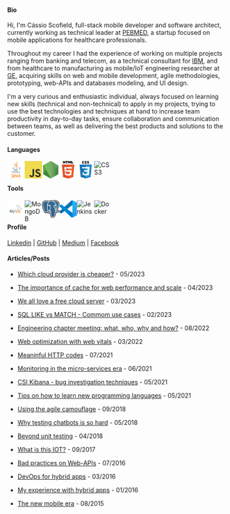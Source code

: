 #### Bio

Hi, I'm Cássio Scofield, full-stack mobile developer and software architect, currently working as technical leader at [PEBMED](https://whitebook.pebmed.com.br/planos "PEBMED Whitebook Website"), a startup focused on mobile applications for healthcare professionals.

Throughout my career I had the experience of working on multiple projects ranging from banking and telecom, as a technical consultant for [IBM](https://www.ibm.com/ "IBM"), and from healthcare to manufacturing as mobile/IoT engineering researcher at [GE](https://www.ge.com/ "General Electric"), acquiring skills on web and mobile development, agile methodologies, prototyping, web-APIs and databases modeling, and UI design.

I'm a very curious and enthusiastic individual, always focused on learning new skills (technical and non-technical) to apply in my projects, trying to use the best technologies and techniques at hand to increase team productivity in day-to-day tasks, ensure collaboration and communication between teams, as well as delivering the best products and solutions to the customer.


#### Languages  

[<img align="left" alt="Java" width="40px" src="https://raw.githubusercontent.com/github/explore/80688e429a7d4ef2fca1e82350fe8e3517d3494d/topics/java/java.png" />](https://en.wikipedia.org/wiki/Java_(programming_language))
[<img align="left" alt="JavaScript" width="40px" src="https://raw.githubusercontent.com/github/explore/80688e429a7d4ef2fca1e82350fe8e3517d3494d/topics/javascript/javascript.png" />](https://en.wikipedia.org/wiki/JavaScript)
[<img align="left" alt="Node.js" width="40px" src="https://raw.githubusercontent.com/github/explore/80688e429a7d4ef2fca1e82350fe8e3517d3494d/topics/nodejs/nodejs.png" />](https://en.wikipedia.org/wiki/Node.js)
[<img align="left" alt="HTML5" width="40px" src="https://raw.githubusercontent.com/github/explore/80688e429a7d4ef2fca1e82350fe8e3517d3494d/topics/html/html.png" />](https://en.wikipedia.org/wiki/HTML)
[<img align="left" alt="CSS3" width="40px" src="https://raw.githubusercontent.com/github/explore/80688e429a7d4ef2fca1e82350fe8e3517d3494d/topics/css/css.png" />](https://en.wikipedia.org/wiki/CSS)
[<img align="left" alt="CSS3" width="40px" src="https://icons-for-free.com/iconfiles/png/128/vscode+icons+type+typescript+official-1324451509037108090.png" />](https://en.wikipedia.org/wiki/TypeScript)


<br/><br/>
  
  
#### Tools  

[<img align="left" alt="MySQL" width="40px" src="https://raw.githubusercontent.com/github/explore/80688e429a7d4ef2fca1e82350fe8e3517d3494d/topics/mysql/mysql.png" />](https://en.wikipedia.org/wiki/MySQL)
[<img align="left" alt="MongoDB" width="40px" src="https://dashboard.absam.io/img/mongo_db.png" />](https://en.wikipedia.org/wiki/MongoDB)
[<img align="left" alt="PostgreSQL" width="40px" src="https://raw.githubusercontent.com/github/explore/80688e429a7d4ef2fca1e82350fe8e3517d3494d/topics/postgresql/postgresql.png" />](https://en.wikipedia.org/wiki/PostgreSQL)
[<img align="left" alt="Visual Studio Code" width="40px" src="https://raw.githubusercontent.com/github/explore/80688e429a7d4ef2fca1e82350fe8e3517d3494d/topics/visual-studio-code/visual-studio-code.png" />](https://code.visualstudio.com/)
[<img align="left" alt="Jenkins" width="40px" src="https://img.icons8.com/color/50/000000/jenkins.png" />](https://en.wikipedia.org/wiki/Jenkins_(software))
[<img align="left" alt="Docker" width="40px" src="https://img.icons8.com/color/452/docker.png" />](https://en.wikipedia.org/wiki/Docker_(software))

<br/><br/>
  

#### Profile

[Linkedin](https://www.linkedin.com/in/cassioscofield/ "Linkedin Profile")  | [GitHub](https://github.com/cassioscofield/ "Linkedin Profile") | [Medium](https://cassioscofield.medium.com/ "Medium Profile") | [Facebook](https://www.facebook.com/cassioscofield "Facebook Profile")


#### Articles/Posts

- [Which cloud provider is cheaper?]([https://www.linkedin.com/pulse/importance-cache-web-performance-scale-c%25C3%25A1ssio-scofield/?trackingId=H9zXQeeqTay%2FMH9jorrHtA%3D%3D](https://www.linkedin.com/pulse/which-cloud-provider-cheaper-c%25C3%25A1ssio-scofield/)) - 05/2023
  
- [The importance of cache for web performance and scale](https://www.linkedin.com/pulse/importance-cache-web-performance-scale-c%25C3%25A1ssio-scofield/?trackingId=H9zXQeeqTay%2FMH9jorrHtA%3D%3D) - 04/2023

- [We all love a free cloud server](https://www.linkedin.com/pulse/we-all-love-free-cloud-server-c%25C3%25A1ssio-scofield/?trackingId=5JjidqrIRXGDGFY%2B5pEWCQ%3D%3D) - 03/2023

- [SQL LIKE vs MATCH - Commom use cases](https://www.linkedin.com/pulse/sql-like-vs-match-casos-de-uso-c%25C3%25A1ssio-scofield/?trackingId=3Z9odxgsH0NfTm2%2B1DEkow%3D%3D) - 02/2023

- [Engineering chapter meeting: what, who, why and how?](https://www.linkedin.com/pulse/engineering-chapter-meeting-what-hwho-why-how-c%C3%A1ssio-scofield/) - 08/2022

- [Web optimization with web vitals](https://www.linkedin.com/pulse/web-vitals-e-otimiza%C3%A7%C3%A3o-de-p%C3%A1ginas-c%C3%A1ssio-scofield/) - 03/2022

- [Meaninful HTTP codes](https://www.linkedin.com/pulse/c%25C3%25B3digos-http-com-prop%25C3%25B3sito-c%25C3%25A1ssio-scofield/?trackingId=RnSBuCTxSuG8R76%2F3CnmIw%3D%3D) - 07/2021

- [Monitoring in the micro-services era](https://www.linkedin.com/pulse/monitoring-observability-micro-services-era-c%C3%A1ssio-scofield/) - 06/2021

- [CSI Kibana - bug investigation techniques](https://www.linkedin.com/pulse/csi-kibana-investiga%C3%A7%C3%A3o-de-bug-c%C3%A1ssio-scofield/) - 05/2021

- [Tips on how to learn new programming languages](https://www.linkedin.com/pulse/5-dicas-para-aprender-uma-nova-linguagem-de-c%C3%A1ssio-scofield/) - 05/2021

- [Using the agile camouflage](https://www.linkedin.com/pulse/usando-camuflagem-agile-c%C3%A1ssio-scofield/) - 09/2018

- [Why testing chatbots is so hard](https://www.linkedin.com/pulse/porque-testar-um-chatbot-%C3%A9-t%C3%A3o-dif%C3%ADcil-c%C3%A1ssio-scofield/) - 05/2018

- [Beyond unit testing](https://www.linkedin.com/pulse/testes-automatizados-al%C3%A9m-dos-unit%C3%A1rios-c%C3%A1ssio-scofield/) - 04/2018

- [What is this IOT?](https://www.linkedin.com/pulse/o-que-%C3%A9-essa-tal-de-internet-das-coisas-c%C3%A1ssio-scofield/) - 09/2017

- [Bad practices on Web-APIs](https://www.linkedin.com/pulse/m%C3%A1s-pr%C3%A1ticas-em-apis-http-c%C3%A1ssio-scofield/) - 07/2016

- [DevOps for hybrid apps](https://www.linkedin.com/pulse/devops-para-aplicativos-h%C3%ADbridos-c%C3%A1ssio-scofield/) - 03/2016

- [My experience with hybrid apps](https://www.linkedin.com/pulse/minha-experi%C3%AAncia-com-desenvolvimento-h%C3%ADbrido-c%C3%A1ssio-scofield/) - 01/2016

- [The new mobile era](https://www.linkedin.com/pulse/nova-era-do-mobile-c%C3%A1ssio-scofield/) - 08/2015
 

